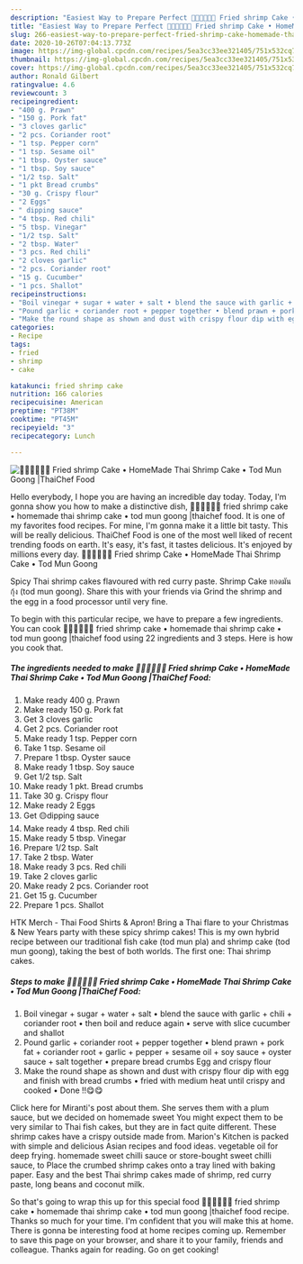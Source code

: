 ```yaml
---
description: "Easiest Way to Prepare Perfect 🧑🏽‍🍳🧑🏼‍🍳 Fried shrimp Cake • HomeMade Thai Shrimp Cake • Tod Mun Goong |ThaiChef Food"
title: "Easiest Way to Prepare Perfect 🧑🏽‍🍳🧑🏼‍🍳 Fried shrimp Cake • HomeMade Thai Shrimp Cake • Tod Mun Goong |ThaiChef Food"
slug: 266-easiest-way-to-prepare-perfect-fried-shrimp-cake-homemade-thai-shrimp-cake-tod-mun-goong-thaichef-food
date: 2020-10-26T07:04:13.773Z
image: https://img-global.cpcdn.com/recipes/5ea3cc33ee321405/751x532cq70/🧑🏽🍳🧑🏼🍳-fried-shrimp-cake-•-homemade-thai-shrimp-cake-•-tod-mun-goong-thaichef-food-recipe-main-photo.jpg
thumbnail: https://img-global.cpcdn.com/recipes/5ea3cc33ee321405/751x532cq70/🧑🏽🍳🧑🏼🍳-fried-shrimp-cake-•-homemade-thai-shrimp-cake-•-tod-mun-goong-thaichef-food-recipe-main-photo.jpg
cover: https://img-global.cpcdn.com/recipes/5ea3cc33ee321405/751x532cq70/🧑🏽🍳🧑🏼🍳-fried-shrimp-cake-•-homemade-thai-shrimp-cake-•-tod-mun-goong-thaichef-food-recipe-main-photo.jpg
author: Ronald Gilbert
ratingvalue: 4.6
reviewcount: 3
recipeingredient:
- "400 g. Prawn"
- "150 g. Pork fat"
- "3 cloves garlic"
- "2 pcs. Coriander root"
- "1 tsp. Pepper corn"
- "1 tsp. Sesame oil"
- "1 tbsp. Oyster sauce"
- "1 tbsp. Soy sauce"
- "1/2 tsp. Salt"
- "1 pkt Bread crumbs"
- "30 g. Crispy flour"
- "2 Eggs"
- " dipping sauce"
- "4 tbsp. Red chili"
- "5 tbsp. Vinegar"
- "1/2 tsp. Salt"
- "2 tbsp. Water"
- "3 pcs. Red chili"
- "2 cloves garlic"
- "2 pcs. Coriander root"
- "15 g. Cucumber"
- "1 pcs. Shallot"
recipeinstructions:
- "Boil vinegar + sugar + water + salt • blend the sauce with garlic + chili + coriander root • then boil and reduce again • serve with slice cucumber and shallot"
- "Pound garlic + coriander root + pepper together • blend prawn + pork fat + coriander root + garlic + pepper + sesame oil + soy sauce + oyster sauce + salt together • prepare bread crumbs Egg and crispy flour"
- "Make the round shape as shown and dust with crispy flour dip with egg and finish with bread crumbs • fried with medium heat until crispy and cooked • Done !!😋😋"
categories:
- Recipe
tags:
- fried
- shrimp
- cake

katakunci: fried shrimp cake 
nutrition: 166 calories
recipecuisine: American
preptime: "PT38M"
cooktime: "PT45M"
recipeyield: "3"
recipecategory: Lunch

---
```



![🧑🏽‍🍳🧑🏼‍🍳 Fried shrimp Cake • HomeMade Thai Shrimp Cake • Tod Mun Goong |ThaiChef Food](https://img-global.cpcdn.com/recipes/5ea3cc33ee321405/751x532cq70/🧑🏽🍳🧑🏼🍳-fried-shrimp-cake-•-homemade-thai-shrimp-cake-•-tod-mun-goong-thaichef-food-recipe-main-photo.jpg)

Hello everybody, I hope you are having an incredible day today. Today, I'm gonna show you how to make a distinctive dish, 🧑🏽‍🍳🧑🏼‍🍳 fried shrimp cake • homemade thai shrimp cake • tod mun goong |thaichef food. It is one of my favorites food recipes. For mine, I'm gonna make it a little bit tasty. This will be really delicious.
ThaiChef Food is one of the most well liked of recent trending foods on earth. It's easy, it's fast, it tastes delicious. It's enjoyed by millions every day. 🧑🏽‍🍳🧑🏼‍🍳 Fried shrimp Cake • HomeMade Thai Shrimp Cake • Tod Mun Goong 

Spicy Thai shrimp cakes flavoured with red curry paste. Shrimp Cake ทอดมันกุ้ง (tod mun goong). Share this with your friends via Grind the shrimp and the egg in a food processor until very fine.


To begin with this particular recipe, we have to prepare a few ingredients. You can cook 🧑🏽‍🍳🧑🏼‍🍳 fried shrimp cake • homemade thai shrimp cake • tod mun goong |thaichef food using 22 ingredients and 3 steps. Here is how you cook that.

<!--inarticleads1-->

##### The ingredients needed to make 🧑🏽‍🍳🧑🏼‍🍳 Fried shrimp Cake • HomeMade Thai Shrimp Cake • Tod Mun Goong |ThaiChef Food:

1. Make ready 400 g. Prawn
1. Make ready 150 g. Pork fat
1. Get 3 cloves garlic
1. Get 2 pcs. Coriander root
1. Make ready 1 tsp. Pepper corn
1. Take 1 tsp. Sesame oil
1. Prepare 1 tbsp. Oyster sauce
1. Make ready 1 tbsp. Soy sauce
1. Get 1/2 tsp. Salt
1. Make ready 1 pkt. Bread crumbs
1. Take 30 g. Crispy flour
1. Make ready 2 Eggs
1. Get  🟡dipping sauce
1. Make ready 4 tbsp. Red chili
1. Make ready 5 tbsp. Vinegar
1. Prepare 1/2 tsp. Salt
1. Take 2 tbsp. Water
1. Make ready 3 pcs. Red chili
1. Take 2 cloves garlic
1. Make ready 2 pcs. Coriander root
1. Get 15 g. Cucumber
1. Prepare 1 pcs. Shallot


HTK Merch - Thai Food Shirts &amp; Apron! Bring a Thai flare to your Christmas &amp; New Years party with these spicy shrimp cakes! This is my own hybrid recipe between our traditional fish cake (tod mun pla) and shrimp cake (tod mun goong), taking the best of both worlds. The first one: Thai shrimp cakes. 

<!--inarticleads2-->

##### Steps to make 🧑🏽‍🍳🧑🏼‍🍳 Fried shrimp Cake • HomeMade Thai Shrimp Cake • Tod Mun Goong |ThaiChef Food:

1. Boil vinegar + sugar + water + salt • blend the sauce with garlic + chili + coriander root • then boil and reduce again • serve with slice cucumber and shallot
1. Pound garlic + coriander root + pepper together • blend prawn + pork fat + coriander root + garlic + pepper + sesame oil + soy sauce + oyster sauce + salt together • prepare bread crumbs Egg and crispy flour
1. Make the round shape as shown and dust with crispy flour dip with egg and finish with bread crumbs • fried with medium heat until crispy and cooked • Done !!😋😋


Click here for Miranti&#39;s post about them. She serves them with a plum sauce, but we decided on homemade sweet You might expect them to be very similar to Thai fish cakes, but they are in fact quite different. These shrimp cakes have a crispy outside made from. Marion&#39;s Kitchen is packed with simple and delicious Asian recipes and food ideas. vegetable oil for deep frying. homemade sweet chilli sauce or store-bought sweet chilli sauce, to Place the crumbed shrimp cakes onto a tray lined with baking paper. Easy and the best Thai shrimp cakes made of shrimp, red curry paste, long beans and coconut milk. 

So that's going to wrap this up for this special food 🧑🏽‍🍳🧑🏼‍🍳 fried shrimp cake • homemade thai shrimp cake • tod mun goong |thaichef food recipe. Thanks so much for your time. I'm confident that you will make this at home. There is gonna be interesting food at home recipes coming up. Remember to save this page on your browser, and share it to your family, friends and colleague. Thanks again for reading. Go on get cooking!
